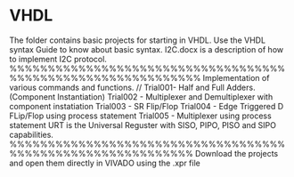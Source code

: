 # VHDL
The folder contains basic projects for starting in VHDL. 
Use the VHDL syntax Guide to know about basic syntax. 
I2C.docx is a description of how to implement I2C protocol. 
%%%%%%%%%%%%%%%%%%%%%%%%%%%%%%%%%%%%%%%%%%%%%%%%%%%%%%%%%%%%%
Implementation of various commands and functions. 
//
Trial001- Half and Full Adders. (Component Instantiation)
Trial002 -  Multiplexer and Demultiplexer with component instatiation
Trial003 - SR Flip/Flop
Trial004 - Edge Triggered D FLip/Flop using process statement
Trial005 - Multiplexer using process statement
URT is the Universal Reguster with SISO, PIPO, PISO and SIPO capabilities.
%%%%%%%%%%%%%%%%%%%%%%%%%%%%%%%%%%%%%%%%%%%%%%%%%%%%%%%%%%%%
Download the projects and open them directly in VIVADO using the .xpr file
